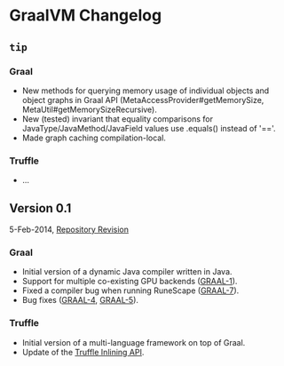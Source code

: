 # GraalVM Changelog

## `tip`
### Graal
* New methods for querying memory usage of individual objects and object graphs in Graal API (MetaAccessProvider#getMemorySize, MetaUtil#getMemorySizeRecursive).
* New (tested) invariant that equality comparisons for JavaType/JavaMethod/JavaField values use .equals() instead of '=='.
* Made graph caching compilation-local.

### Truffle
* ...

## Version 0.1
5-Feb-2014, [Repository Revision](http://hg.openjdk.java.net/graal/graal/rev/b124e22eb772)

### Graal

* Initial version of a dynamic Java compiler written in Java.
* Support for multiple co-existing GPU backends ([GRAAL-1](https://bugs.openjdk.java.net/browse/GRAAL-1)).
* Fixed a compiler bug when running RuneScape ([GRAAL-7](https://bugs.openjdk.java.net/browse/GRAAL-7)).
* Bug fixes ([GRAAL-4](https://bugs.openjdk.java.net/browse/GRAAL-4), [GRAAL-5](https://bugs.openjdk.java.net/browse/GRAAL-5)).

### Truffle

* Initial version of a multi-language framework on top of Graal.
* Update of the [Truffle Inlining API](http://mail.openjdk.java.net/pipermail/graal-dev/2014-January/001516.html).

